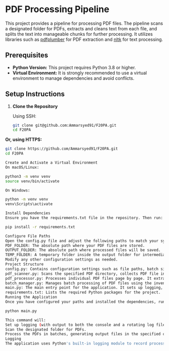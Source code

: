 # PDF Processing Pipeline

This project provides a pipeline for processing PDF files. The pipeline scans a designated folder for PDFs, extracts and cleans text from each file, and splits the text into manageable chunks for further processing. It utilizes libraries such as [pdfplumber](https://github.com/jsvine/pdfplumber) for PDF extraction and [nltk](https://www.nltk.org/) for text processing.

## Prerequisites

- **Python Version:** This project requires Python 3.8 or higher.
- **Virtual Environment:** It is strongly recommended to use a virtual environment to manage dependencies and avoid conflicts.

## Setup Instructions

1. **Clone the Repository**

   Using SSH:

   ```bash
   git clone git@github.com:Ammarsyed91/F20PA.git
   cd F20PA

**Or, using HTTPS:**

```bash
git clone https://github.com/Ammarsyed91/F20PA.git
cd F20PA

Create and Activate a Virtual Environment
On macOS/Linux:

python3 -m venv venv
source venv/bin/activate

On Windows:

python -m venv venv
venv\Scripts\activate

Install Dependencies
Ensure you have the requirements.txt file in the repository. Then run:

pip install -r requirements.txt

Configure File Paths
Open the config.py file and adjust the following paths to match your system:
PDF_FOLDER: The absolute path where your PDF files are stored.
OUTPUT_FOLDER: The absolute path where processed files will be saved.
TEMP_FOLDER: A temporary folder inside the output folder for intermediate files.
Modify any other configuration settings as needed.
Project Structure
config.py: Contains configuration settings such as file paths, batch sizes, chunk sizes, and the number of workers.
pdf_scanner.py: Scans the specified PDF directory, collects PDF file information, and writes an inventory file.
pdf_processor.py: Processes individual PDF files page by page. It extracts text, cleans it (removing stopwords using NLTK), and splits it into chunks.
batch_manager.py: Manages batch processing of PDF files using the inventory generated by the scanner. It processes PDFs in batches and logs successful and failed attempts.
main.py: The main entry point for the application. It sets up logging, creates necessary directories, initiates the scanning of PDFs, and triggers the batch processing.
requirements.txt: Lists the required Python packages for the project.
Running the Application
Once you have configured your paths and installed the dependencies, run the pipeline with:

python main.py

This command will:
Set up logging (with output to both the console and a rotating log file).
Scan the designated folder for PDFs.
Process the PDFs in batches, generating output files in the specified output folder.
Logging
The application uses Python's built-in logging module to record processing details. Log messages are output to the console and saved in a file named processing.log (using a rotating file handler to manage file sizes).
